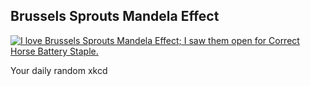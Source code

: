 ## Brussels Sprouts Mandela Effect
[![I love Brussels Sprouts Mandela Effect; I saw them open for Correct Horse Battery Staple.](https://imgs.xkcd.com/comics/brussels_sprouts_mandela_effect.png)](https://xkcd.com/2241/ "I love Brussels Sprouts Mandela Effect; I saw them open for Correct Horse Battery Staple.")

Your daily random xkcd
